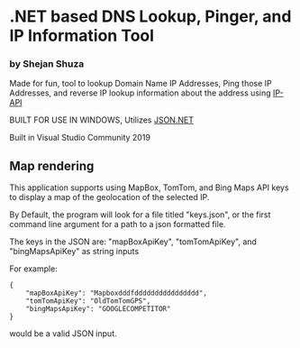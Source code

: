 # .NET based DNS Lookup, Pinger, and IP Information Tool
### by Shejan Shuza

Made for fun, tool to lookup Domain Name IP Addresses, Ping those IP Addresses, and reverse IP lookup information about the address using [IP-API](https://ip-api.com/)

BUILT FOR USE IN WINDOWS, Utilizes [JSON.NET](https://www.newtonsoft.com/json)

Built in Visual Studio Community 2019

## Map rendering

This application supports using MapBox, TomTom, and Bing Maps API keys to display a map of the geolocation of the selected IP.

By Default, the program will look for a file titled "keys.json", or the first command line argument for a path to a json formatted file.

The keys in the JSON are: "mapBoxApiKey", "tomTomApiKey", and "bingMapsApiKey" as string inputs

For example:
```
{
    "mapBoxApiKey": "Mapboxdddfdddddddddddddddd",
    "tomTomApiKey": "OldTomTomGPS",
    "bingMapsApiKey": "GOOGLECOMPETITOR"
}
```
would be a valid JSON input.